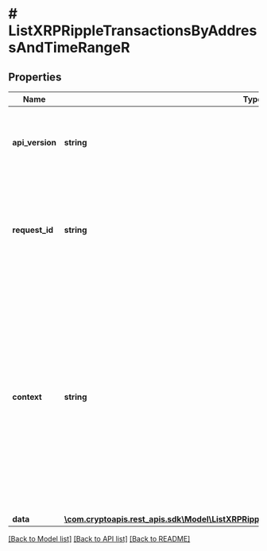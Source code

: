 # # ListXRPRippleTransactionsByAddressAndTimeRangeR

## Properties

Name | Type | Description | Notes
------------ | ------------- | ------------- | -------------
**api_version** | **string** | Specifies the version of the API that incorporates this endpoint. |
**request_id** | **string** | Defines the ID of the request. The &#x60;requestId&#x60; is generated by Crypto APIs and it&#39;s unique for every request. |
**context** | **string** | In batch situations the user can use the context to correlate responses with requests. This property is present regardless of whether the response was successful or returned as an error. &#x60;context&#x60; is specified by the user. | [optional]
**data** | [**\com.cryptoapis.rest_apis.sdk\Model\ListXRPRippleTransactionsByAddressAndTimeRangeRData**](ListXRPRippleTransactionsByAddressAndTimeRangeRData.md) |  |

[[Back to Model list]](../../README.md#models) [[Back to API list]](../../README.md#endpoints) [[Back to README]](../../README.md)
